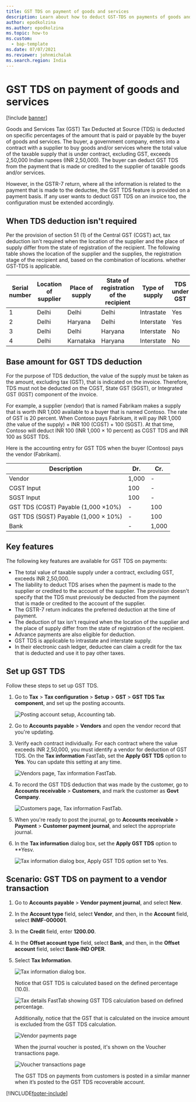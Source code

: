 ```yaml
---
title: GST TDS on payment of goods and services
description: Learn about how to deduct GST-TDS on payments of goods and services, including an outline on when TDS deduction isn't required.
author: epodkolzina
ms.author: epodkolzina
ms.topic: how-to
ms.custom: 
  - bap-template
ms.date: 07/07/2021
ms.reviewer: johnmichalak 
ms.search.region: India
---
```


# GST TDS on payment of goods and services

[!include [banner](../../includes/banner.md)]

Goods and Services Tax (GST) Tax Deducted at Source (TDS) is deducted on specific percentages of the amount that is paid or payable by the buyer of goods and services. The buyer, a government company, enters into a contract with a supplier to buy goods and/or services where the total value of the taxable supply that is under contract, excluding GST, exceeds 2,50,000 Indian rupees (INR 2,50,000). The buyer can deduct GST TDS from the payment that is made or credited to the supplier of taxable goods and/or services.

However, in the GSTR-7 return, where all the information is related to the payment that is made to the deductee, the GST TDS feature is provided on a payment basis. If any user wants to deduct GST TDS on an invoice too, the configuration must be extended accordingly.

## When TDS deduction isn't required
Per the provision of section 51 (1) of the Central GST (CGST) act, tax deduction isn't required when the location of the supplier and the place of supply differ from the state of registration of the recipient.
The following table shows the location of the supplier and the supplies, the registration stage of the recipient and, based on the combination of locations. whether GST-TDS is applicable.

| Serial   number | Location of supplier | Place of supply | State of registration of the   recipient | Type of supply | TDS under GST | Type of GST |
|-----------------|----------------------|-----------------|------------------------------------------|----------------|---------------|-------------|
| 1               | Delhi                | Delhi           | Delhi                                    | Intrastate     | Yes           | CGST+SGST   |
| 2               | Delhi                | Haryana         | Delhi                                    | Interstate     | Yes           | CGST+SGST   |
| 3               | Delhi                | Delhi           | Haryana                                  | Interstate     | No            | IGST        |
| 4               | Delhi                | Karnataka       | Haryana                                  | Interstate     | No            | IGST        |

## Base amount for GST TDS deduction
For the purpose of TDS deduction, the value of the supply must be taken as the amount, excluding tax (GST), that is indicated on the invoice. Therefore, TDS must not be deducted on the CGST, State GST (SGST), or Integrated GST (IGST) component of the invoice.

For example, a supplier (vendor) that is named Fabrikam makes a supply that is worth INR 1,000 available to a buyer that is named Contoso. The rate of GST is 20 percent. When Contoso pays Fabrikam, it will pay INR 1,000 (the value of the supply) + INR 100 (CGST) + 100 (SGST). At that time, Contoso will deduct INR 100 (INR 1,000 × 10 percent) as CGST TDS and INR 100 as SGST TDS.

Here is the accounting entry for GST TDS when the buyer (Contoso) pays the vendor (Fabrikam).

| Description                            | Dr.   | Cr.   |
|----------------------------------------|-------|-------|
| Vendor                                 | 1,000 | -     |
| CGST   Input                           | 100   | -     |
| SGST   Input                           | 100   | -     |
| GST TDS   (CGST) Payable (1,000 ×10%)  | -     | 100   |
| GST TDS   (SGST) Payable (1,000 × 10%) | -     | 100   |
| Bank                                   | -     | 1,000 |

## Key features
The following key features are available for GST TDS on payments:

  - The total value of taxable supply under a contract, excluding GST, exceeds INR 2,50,000.
  - The liability to deduct TDS arises when the payment is made to the supplier or credited to the account of the supplier. The provision doesn't specify that the TDS must previously be deducted from the payment that is made or credited to the account of the supplier.
  - The GSTR-7 return indicates the preferred deduction at the time of payment.
  - The deduction of tax isn't required when the location of the supplier and the place of supply differ from the state of registration of the recipient.
  - Advance payments are also eligible for deduction.
  - GST TDS is applicable to intrastate and interstate supply.
  - In their electronic cash ledger, deductee can claim a credit for the tax that is deducted and use it to pay other taxes.

## Set up GST TDS
Follow these steps to set up GST TDS.

1. Go to **Tax** > **Tax configuration** > **Setup** > **GST** > **GST TDS Tax component**, and set up the posting accounts.

    ![Posting account setup, Accounting tab.](../media/gst-tds-payment-01.png)
  
2. Go to **Accounts payable** > **Vendors** and open the vendor record that you're updating.
3. Verify each contract individually. For each contract where the value exceeds INR 2,50,000, you must identify a vendor for deduction of GST TDS. On the **Tax information** FastTab, set the **Apply GST TDS** option to **Yes**. You can update this setting at any time.

    ![Vendors page, Tax information FastTab.](../media/gst-tds-payment-02.png)

4.	To record the GST TDS deduction that was made by the customer, go to **Accounts receivable** > **Customers**, and mark the customer as **Govt Company**.
 
    ![Customers page, Tax information FastTab.](../media/gst-tds-payment-03.png)
 
5.	When you're ready to post the journal, go to **Accounts receivable** > **Payment** > **Customer payment journal**, and select the appropriate journal.
6.	In the **Tax information** dialog box, set the **Apply GST TDS** option to **Yesv.

    ![Tax information dialog box, Apply GST TDS option set to Yes.](../media/gst-tds-payment-04.png)
 
## Scenario: GST TDS on payment to a vendor transaction

1.	Go to **Accounts payable** > **Vendor payment journal**, and select **New**.
2.	In the **Account type** field, select **Vendor**, and then, in the **Account** field, select **INMF-000001**.
3.	In the **Credit** field, enter **1200.00**.
4.	In the **Offset account type** field, select **Bank**, and then, in the **Offset account** field, select **Bank-IND OPER**.
5.	Select **Tax Information**.
 
    ![Tax information dialog box.](../media/gst-tds-payment-05.png)

    Notice that GST TDS is calculated based on the defined percentage (10.0).
    
    ![Tax details FastTab  showing GST TDS calculation based on defined percentage.](../media/gst-tds-payment-06.png)
 
    Additionally, notice that the GST that is calculated on the invoice amount is excluded from the GST TDS calculation.
    
    ![Vendor payments page](../media/gst-tds-payment-07.png)
 
    When the journal voucher is posted, it's shown on the Voucher transactions page.
    
    ![Voucher transactions page](../media/gst-tds-payment-08.png)
 
    The GST TDS on payments from customers is posted in a similar manner when it’s posted to the GST TDS recoverable account.
    

[!INCLUDE[footer-include](../../../includes/footer-banner.md)]
